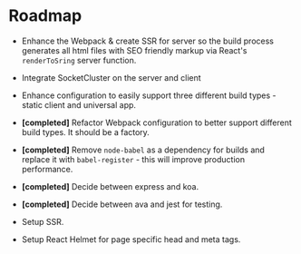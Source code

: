 # Roadmap

* Enhance the Webpack & create SSR for server so the build process generates all html files with SEO friendly markup via React's `renderToSring` server function.
* Integrate SocketCluster on the server and client
* Enhance configuration to easily support three different build types - static client and universal app.
* **[completed]** Refactor Webpack configuration to better support different build types. It should be a factory.
* **[completed]** Remove `node-babel` as a dependency for builds and replace it with `babel-register` - this will improve production performance.

* **[completed]** Decide between express and koa.
* **[completed]** Decide between ava and jest for testing.
* Setup SSR.
* Setup React Helmet for page specific head and meta tags.
